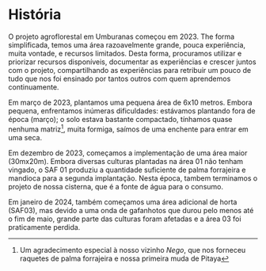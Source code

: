 # História

O projeto agroflorestal em Umburanas começou em 2023.
The forma simplificada, temos uma área razoavelmente grande, pouca experiência, muita vontade, e recursos limitados.
Desta forma, procuramos utilizar e priorizar recursos disponíveis, documentar as experiências e crescer juntos com o projeto, compartilhando as experiências para retribuir um pouco de tudo que nos foi ensinado por tantos outros com quem aprendemos continuamente.

Em março de 2023, plantamos uma pequena área de 6x10 metros. Embora pequena, enfrentamos inúmeras dificuldades: estávamos plantando fora de época (março); o solo estava bastante compactado, tínhamos quase nenhuma matriz[^1], muita formiga, saímos de uma enchente para entrar em uma seca.

Em dezembro de 2023, começamos a implementação de uma área maior (30mx20m). Embora diversas culturas plantadas na área 01 não tenham vingado, o SAF 01 produziu a quantidade suficiente de palma forrajeira e mandioca para a segunda implantação. 
Nesta época, tambem terminamos o projeto de nossa cisterna, que é a fonte de água para o consumo.

Em janeiro de 2024, também começamos uma área adicional de horta (SAF03), mas devido a uma onda de gafanhotos que durou pelo menos até o fim de maio, grande parte das culturas foram afetadas e a área 03 foi praticamente perdida.

[^1]: Um agradecimento especial à nosso vizinho _Nego_, que nos forneceu raquetes de palma forrajeira e nossa primeira muda de Pitaya
